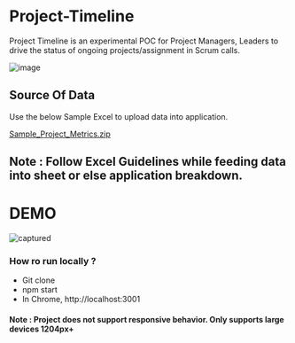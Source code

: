 # Project-Timeline
Project Timeline is an experimental POC for Project Managers, Leaders to drive the status of ongoing projects/assignment in Scrum calls.


![image](https://user-images.githubusercontent.com/17022643/110246850-420aff80-7f8f-11eb-8388-1ee98493c4c9.png)



## Source Of Data
  Use the below Sample Excel to upload data into application.
  
[Sample_Project_Metrics.zip](https://github.com/sjshank/Project-Timeline/files/6097486/Sample_Project_Metrics.zip)


## Note : Follow Excel Guidelines while feeding data into sheet or else application breakdown.


# DEMO

![captured](https://user-images.githubusercontent.com/17022643/110471391-18261a00-8102-11eb-9aaf-ec4fe6474f4c.gif)



### How ro run locally ?
  * Git clone
  * npm start
  * In Chrome, http://localhost:3001


#### Note : Project does not support responsive behavior. Only supports large devices 1204px+
 
